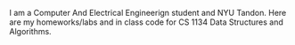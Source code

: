 I am a Computer And Electrical Engineerign student and NYU Tandon. Here are my homeworks/labs and in class code for CS 1134 Data Structures and Algorithms. 
